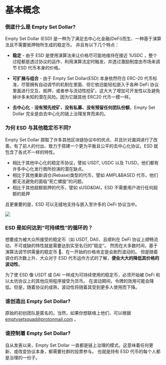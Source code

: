 # 基本概念

### 倒底什么是 Empty Set Dollar?

Empty Set Dollar (ESD) 是一种为了满足去中心化金融(DeFi)而生、一种基于演算法且不需要抵押物所生成的稳定币。 并且有以下几个特点：

- **稳定** - 由于 ESD 是使用演算法来让价格尽可能地维持在接近 1USDC ，整个过程都是透过协议的运作、利用演算法定时触发，并透过激励制度由市场来调节 ESD 代币本身的价格。

- **可扩展与组合** - 由于 Empty Set Dollar(ESD) 本身依然符合 ERC-20 代币标准，尽管拥有自动调节的机制在里面、但它依旧能轻松嵌入于各种 DeFi 协议里面进行交互、抵押，或者参与流动性挖矿。这大大了增加可开发性以及避免掉许多未知的潜在风险。因为它跟其他 ERC20 代币一模一样。

- **去中心化** - **没有预先挖矿、没有私募、没有预留任何团队份额**，Empty Set Dollar 完全是由去中心化的链上治理发育而来的。

### 为何 ESD 与其他稳定币不同?

Empty Set Dollar 撷取了许多其他区块链协议中的优点、并且针对漏洞进行了改善。有了前人的付出、致力于搭建一个更为平衡且公平的去中心化协议。ESD 就包含了各式不一样的特性。

- 相比于其他中心化的稳定币协议，譬如 USDT, USDC 以及 TUSD，他们都有许多中心化发行商所扮演的潜在缺点。
- 相比于其他重新调仓(Rebase)类型的代币，譬如 AMPL&BASED 代币，他们都无法避免的面临“死亡螺旋”的问题。
- 相比于其他超额抵押的代币，譬如 sUSD&DAI，ESD 不需要用户进行任何超额的抵押

且更重要的是，ESD 可以无缝地支持与嵌入至许多的 DeFi 协议当中。

![](/esd-comparison.png)

### ESD 是如何达到“可持续性”的循环的？

想要成为被大众所接受的稳定币（如 USDT, DAI)、且顺利在 DeFi 协议上顺畅流动，不可或缺的特性就是需要达到实至名归的”稳定“。
然而在大多数时间，基于演算法调节供需量的稳定币 、在一开始的价格肯定是会剧烈波动的。
但是随着调仓的次数上升、大众对于 ESD 代币运作方式的了解，**便会大大的降低其价格的波动性**。

为了使 ESD 像 USDT 或 DAI 一样成为可持续使用的稳定币，必须开始被 DeFi 和以太坊协议上的其他应用程序接受为货币。
在波动期间，令牌的效用可能会降低。但是，随着协议的成熟，波动性将随着其受到更多人使用而下降。

### 谁创造出 Empty Set Dollar?

原始的初创团队是匿名的。当然，如果你想联络上他们、可以根据 emptysetsquad@protonmail.com 。

### 谁控制着 Empty Set Dollar?

自从发表以来，Empty Set Dollar 一直都是链上治理的模式。这意味着任何更新、或改变协议本身，都需要社群的投票参与。
也就是持有 ESD 代币的每个人都是治理的一份子。
